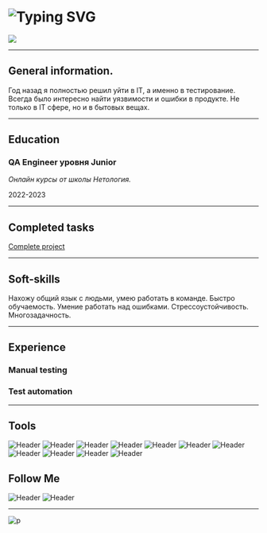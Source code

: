 
![Typing SVG](https://readme-typing-svg.herokuapp.com?font=Fira+Code&duration=1000&pause=1000&color=1e1ca6&width=435&lines=import+General+information.;import+Education.;import+Completed+tasks.;import+Soft-skills.;import+Experience.;import+Tools.;import+Follow+Me.;import+Projects+and+works.)
=======

<a href="http://joxi.ru/v29KZE7FjYLEYr" target="_blank"><img src="http://dl3.joxi.net/drive/2023/05/31/0054/3158/3578966/66/26c11c8cbd.jpg"></a>
_______

## General information. 
Год назад я полностью решил уйти в IT, а именно в тестирование. Всегда было интересно найти уязвимости и ошибки в продукте. Не только в IT сфере, но и в бытовых вещах.
______

## Education 
### QA Engineer уровня Junior 
*Онлайн курсы от школы Нетология.*

2022-2023


________


## Completed tasks
[Сomplete project](https://github.com/DmitriyQa47/Diploma)



_______

## Soft-skills
Нахожу общий язык с людьми, умею работать в команде.
Быстро обучаемость.
Умение работать над ошибками.
Стрессоустойчивость.
Многозадачность.
________
## Experience
### Manual testing
### Test automation
________

## Tools
![Header](https://img.shields.io/badge/Jira-090909?style=for-the-badge&logo=jira&logoColor=136be1)
![Header](https://img.shields.io/badge/Postman-090909?style=for-the-badge&logo=postman&logoColor=f76935)
![Header](https://img.shields.io/badge/Github-090909?style=for-the-badge&logo=github&logoColor=8cc4d7)
![Header](https://img.shields.io/badge/MySQL-090909?style=for-the-badge&logo=mysql&logoColor=00618a)
![Header](https://img.shields.io/badge/DevTools-090909?style=for-the-badge&logo=googlechrome&logoColor=2674f2)
![Header](https://img.shields.io/badge/Java/selenide-090909?style=for-the-badge&logo=Oracle&logoColor=136be1)
![Header](https://img.shields.io/badge/VScode-090909?style=for-the-badge&logo=VisualStudioCode&logoColor=136be1)
![Header](https://img.shields.io/badge/appveyor-090909?style=for-the-badge&logo=appveyor&logoColor=136be1)
![Header](https://img.shields.io/badge/Artificial.intelligence-090909?style=for-the-badge&logo=OpenAI&logoColor=136be1)
![Header](https://img.shields.io/badge/Docker-090909?style=for-the-badge&logo=Docker&logoColor=00618a)
![Header](https://img.shields.io/badge/DBeaver-090909?style=for-the-badge&logo=DBeaver&logoColor=00618a)

## Follow Me

![Header](https://img.shields.io/badge/8(904)5096299-090909?style=for-the-badge&logo=&logoColor=9939a3)
![Header](https://img.shields.io/badge/sikorskiy_1997@list.ru-090909?style=for-the-badge&logo=gmail&logoColor=31a5db)
_________

![p](https://media4.giphy.com/media/qgQUggAC3Pfv687qPC/giphy.gif?cid=ecf05e47942dc034lmxk6mqzfeao2rk7mtu1bc5w5p51zmcq&rid=giphy.gif&ct=g)
